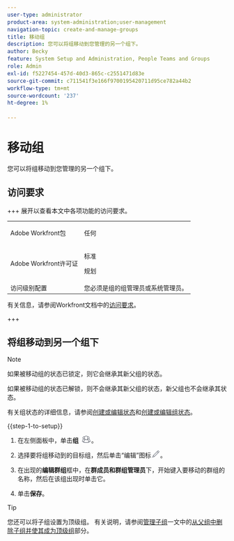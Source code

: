 ```yaml
---
user-type: administrator
product-area: system-administration;user-management
navigation-topic: create-and-manage-groups
title: 移动组
description: 您可以将组移动到您管理的另一个组下。
author: Becky
feature: System Setup and Administration, People Teams and Groups
role: Admin
exl-id: f5227454-457d-40d3-865c-c2551471d83e
source-git-commit: c711541f3e166f9700195420711d95ce782a44b2
workflow-type: tm+mt
source-wordcount: '237'
ht-degree: 1%

---
```


# 移动组

您可以将组移动到您管理的另一个组下。

## 访问要求

+++ 展开以查看本文中各项功能的访问要求。

<table style="table-layout:auto"> 
 <col> 
 <col> 
 <tbody> 
  <tr> 
   <td>Adobe Workfront包</td> 
   <td><p>任何</p></td> 
  </tr> 
  <tr> 
   <td>Adobe Workfront许可证</td> 
   <td><p>标准</p>
       <p>规划</p></td>
  </tr>
  <tr> 
   <td>访问级别配置</td> 
   <td>您必须是组的组管理员或系统管理员。</td>
  </tr>
 </tbody> 
</table>

有关信息，请参阅Workfront文档中的[访问要求](/help/quicksilver/administration-and-setup/add-users/access-levels-and-object-permissions/access-level-requirements-in-documentation.md)。

+++

## 将组移动到另一个组下

>[!NOTE]
>
>如果被移动组的状态已锁定，则它会继承其新父组的状态。
>
>如果被移动组的状态已解锁，则不会继承其新父组的状态，新父组也不会继承其状态。
>
>有关组状态的详细信息，请参阅[创建或编辑状态](../../../administration-and-setup/customize-workfront/creating-custom-status-and-priority-labels/create-or-edit-a-status.md)和[创建或编辑组状态](../../../administration-and-setup/manage-groups/manage-group-statuses/create-or-edit-a-group-status.md)。

{{step-1-to-setup}}

1. 在左侧面板中，单击&#x200B;**组** ![组](assets/groups-icon.png)。

1. 选择要将组移动到的目标组，然后单击“编辑”图标![编辑图标](assets/edit-icon.png)。
1. 在出现的&#x200B;**编辑群组**&#x200B;框中，在&#x200B;**群成员和群组管理员**&#x200B;下，开始键入要移动的群组的名称，然后在该组出现时单击它。
1. 单击&#x200B;**保存**。

>[!TIP]
>
>您还可以将子组设置为顶级组。 有关说明，请参阅[管理子组](../../../administration-and-setup/manage-groups/create-and-manage-subgroups/manage-subgroups.md#make)一文中的[从父组中删除子组并使其成为顶级组](../../../administration-and-setup/manage-groups/create-and-manage-subgroups/manage-subgroups.md)部分。
